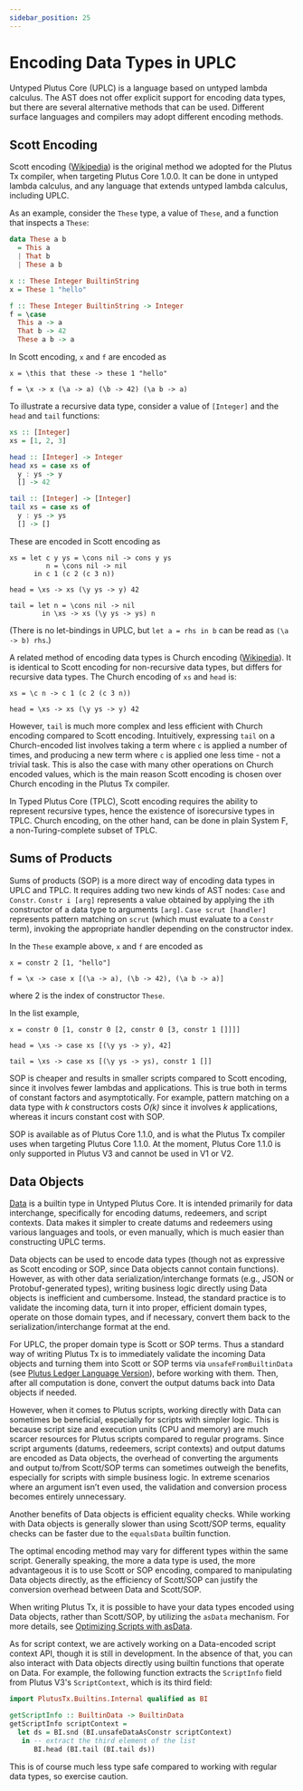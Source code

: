 ```yaml
---
sidebar_position: 25
---
```


# Encoding Data Types in UPLC

Untyped Plutus Core (UPLC) is a language based on untyped lambda calculus.
The AST does not offer explicit support for encoding data types, but there are several alternative methods that can be used.
Different surface languages and compilers may adopt different encoding methods.

## Scott Encoding

Scott encoding ([Wikipedia](https://en.wikipedia.org/wiki/Mogensen%E2%80%93Scott_encoding)) is the original method we adopted for the Plutus Tx compiler, when targeting Plutus Core 1.0.0.
It can be done in untyped lambda calculus, and any language that extends untyped lambda calculus, including UPLC.

As an example, consider the `These` type, a value of `These`, and a function that inspects a `These`:

```haskell
data These a b
  = This a
  | That b
  | These a b

x :: These Integer BuiltinString
x = These 1 "hello"

f :: These Integer BuiltinString -> Integer
f = \case
  This a -> a
  That b -> 42
  These a b -> a
```

In Scott encoding, `x` and `f` are encoded as

```
x = \this that these -> these 1 "hello"

f = \x -> x (\a -> a) (\b -> 42) (\a b -> a)
```

To illustrate a recursive data type, consider a value of `[Integer]` and the `head` and `tail` functions:


```haskell
xs :: [Integer]
xs = [1, 2, 3]

head :: [Integer] -> Integer
head xs = case xs of
  y : ys -> y
  [] -> 42

tail :: [Integer] -> [Integer]
tail xs = case xs of
  y : ys -> ys
  [] -> []
```

These are encoded in Scott encoding as

```
xs = let c y ys = \cons nil -> cons y ys
         n = \cons nil -> nil
      in c 1 (c 2 (c 3 n))

head = \xs -> xs (\y ys -> y) 42

tail = let n = \cons nil -> nil
        in \xs -> xs (\y ys -> ys) n
```

(There is no let-bindings in UPLC, but `let a = rhs in b` can be read as `(\a -> b) rhs`.)

A related method of encoding data types is Church encoding ([Wikipedia](https://en.wikipedia.org/wiki/Church_encoding)).
It is identical to Scott encoding for non-recursive data types, but differs for recursive data types.
The Church encoding of `xs` and `head` is:

```
xs = \c n -> c 1 (c 2 (c 3 n))

head = \xs -> xs (\y ys -> y) 42
```

However, `tail` is much more complex and less efficient with Church encoding compared to Scott encoding.
Intuitively, expressing `tail` on a Church-encoded list involves taking a term where `c` is applied a number of times, and producing a new term where `c` is applied one less time - not a trivial task.
This is also the case with many other operations on Church encoded values, which is the main reason Scott encoding is chosen over Church encoding in the Plutus Tx compiler.

In Typed Plutus Core (TPLC), Scott encoding requires the ability to represent recursive types, hence the existence of isorecursive types in TPLC.
Church encoding, on the other hand, can be done in plain System F, a non-Turing-complete subset of TPLC.

## Sums of Products

Sums of products (SOP) is a more direct way of encoding data types in UPLC and TPLC.
It requires adding two new kinds of AST nodes: `Case` and `Constr`.
`Constr i [arg]` represents a value obtained by applying the `i`th constructor of a data type to arguments `[arg]`.
`Case scrut [handler]` represents pattern matching on `scrut` (which must evaluate to a `Constr` term), invoking the appropriate handler depending on the constructor index.

In the `These` example above, `x` and `f` are encoded as


```
x = constr 2 [1, "hello"]

f = \x -> case x [(\a -> a), (\b -> 42), (\a b -> a)]
```

where 2 is the index of constructor `These`.

In the list example,

```
x = constr 0 [1, constr 0 [2, constr 0 [3, constr 1 []]]]

head = \xs -> case xs [(\y ys -> y), 42]

tail = \xs -> case xs [(\y ys -> ys), constr 1 []]
```

SOP is cheaper and results in smaller scripts compared to Scott encoding, since it involves fewer lambdas and applications.
This is true both in terms of constant factors and asymptotically.
For example, pattern matching on a data type with _k_ constructors costs _O(k)_ since it involves _k_ applications, whereas it incurs constant cost with SOP.

SOP is available as of Plutus Core 1.1.0, and is what the Plutus Tx compiler uses when targeting Plutus Core 1.1.0.
At the moment, Plutus Core 1.1.0 is only supported in Plutus V3 and cannot be used in V1 or V2.

## Data Objects

[Data](https://plutus.cardano.intersectmbo.org/haddock/latest/plutus-core/PlutusCore-Data.html#t:Data) is a builtin type in Untyped Plutus Core.
It is intended primarily for data interchange, specifically for encoding datums, redeemers, and script contexts.
Data makes it simpler to create datums and redeemers using various languages and tools, or even manually, which is much easier than constructing UPLC terms.

Data objects can be used to encode data types (though not as expressive as Scott encoding or SOP, since Data objects cannot contain functions).
However, as with other data serialization/interchange formats (e.g., JSON or Protobuf-generated types), writing business logic directly using Data objects is inefficient and cumbersome.
Instead, the standard practice is to validate the incoming data, turn it into proper, efficient domain types, operate on those domain types, and if necessary, convert them back to the serialization/interchange format at the end.

For UPLC, the proper domain type is Scott or SOP terms.
Thus a standard way of writing Plutus Tx is to immediately validate the incoming Data objects and turning them into Scott or SOP terms via `unsafeFromBuiltinData` (see [Plutus Ledger Language Version](../working-with-scripts/ledger-language-version.md)), before working with them.
Then, after all computation is done, convert the output datums back into Data objects if needed.

However, when it comes to Plutus scripts, working directly with Data can sometimes be beneficial, especially for scripts with simpler logic.
This is because script size and execution units (CPU and memory) are much scarcer resources for Plutus scripts compared to regular programs.
Since script arguments (datums, redeemers, script contexts) and output datums are encoded as Data objects, the overhead of converting the arguments and output to/from Scott/SOP terms can sometimes outweigh the benefits, especially for scripts with simple business logic.
In extreme scenarios where an argument isn’t even used, the validation and conversion process becomes entirely unnecessary.

Another benefits of Data objects is efficient equality checks.
While working with Data objects is generally slower than using Scott/SOP terms, equality checks can be faster due to the `equalsData` builtin function.

The optimal encoding method may vary for different types within the same script.
Generally speaking, the more a data type is used, the more advantageous it is to use Scott or SOP encoding, compared to manipulating Data objects directly, as the efficiency of Scott/SOP can justify the conversion overhead between Data and Scott/SOP.

When writing Plutus Tx, it is possible to have your data types encoded using Data objects, rather than Scott/SOP, by utilizing the `asData` mechanism.
For more details, see [Optimizing Scripts with asData](../working-with-scripts/optimizing-scripts-with-asData.md).

As for script context, we are actively working on a Data-encoded script context API, though it is still in development. In the absence of that, you can also interact with Data objects directly using builtin functions that operate on Data.
For example, the following function extracts the `ScriptInfo` field from Plutus V3's `ScriptContext`, which is its third field:


```haskell
import PlutusTx.Builtins.Internal qualified as BI

getScriptInfo :: BuiltinData -> BuiltinData
getScriptInfo scriptContext =
  let ds = BI.snd (BI.unsafeDataAsConstr scriptContext)
   in -- extract the third element of the list
      BI.head (BI.tail (BI.tail ds))
```

This is of course much less type safe compared to working with regular data types, so exercise caution.
